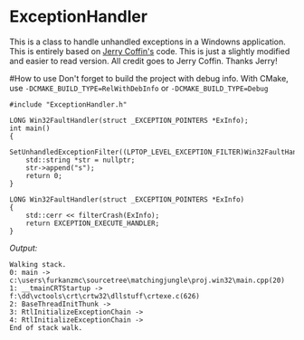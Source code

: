 # ExceptionHandler
This is a class to handle unhandled exceptions in a Windowns application. This is entirely based on [Jerry Coffin's](http://stackoverflow.com/questions/15372962/in-the-handler-of-setunhandledexceptionfilter-how-to-print-a-stacktrace) code. This is just a slightly modified and easier to read version. All credit goes to Jerry Coffin. Thanks Jerry!

#How to use
Don't forget to build the project with debug info.
With CMake, use `-DCMAKE_BUILD_TYPE=RelWithDebInfo` or `-DCMAKE_BUILD_TYPE=Debug`
```
#include "ExceptionHandler.h"

LONG Win32FaultHandler(struct _EXCEPTION_POINTERS *ExInfo);
int main()
{
    SetUnhandledExceptionFilter((LPTOP_LEVEL_EXCEPTION_FILTER)Win32FaultHandler);
    std::string *str = nullptr;
    str->append("s");
    return 0;
}

LONG Win32FaultHandler(struct _EXCEPTION_POINTERS *ExInfo)
{
    std::cerr << filterCrash(ExInfo);
    return EXCEPTION_EXECUTE_HANDLER;
}
```
*Output:*
```
Walking stack.
0: main -> c:\users\furkanzmc\sourcetree\matchingjungle\proj.win32\main.cpp(20)
1: __tmainCRTStartup -> f:\dd\vctools\crt\crtw32\dllstuff\crtexe.c(626)
2: BaseThreadInitThunk -> 
3: RtlInitializeExceptionChain -> 
4: RtlInitializeExceptionChain -> 
End of stack walk.
```

